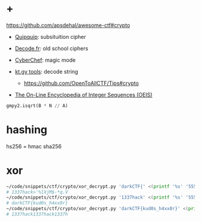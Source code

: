 # +

https://github.com/apsdehal/awesome-ctf#crypto

- [Quipquip](https://quipqiup.com/): subsituition cipher
- [Decode.fr](https://www.dcode.fr/): old school ciphers
- [CyberChef](https://gchq.github.io/CyberChef/): magic mode
- [kt.gy tools](https://kt.gy/tools.html): decode string 
    - https://github.com/OpenToAllCTF/Tips#crypto

- [The On\-Line Encyclopedia of Integer Sequences \(OEIS\)](https://oeis.org)

```python
gmpy2.isqrt(B * N // A)
```

# hashing

hs256 = hmac sha256

# xor

```bash
~/code/snippets/ctf/crypto/xor_decrypt.py 'darkCTF{' <(printf '%s' '5552415c2b3525105a4657071b3e0b5f494b034515' | xxd -r -p)
# 1337hack>'%lXjM$-*q.V
~/code/snippets/ctf/crypto/xor_decrypt.py '1337hack' <(printf '%s' '5552415c2b3525105a4657071b3e0b5f494b034515' | xxd -r -p)
# darkCTF{kud0s_h4xx0r}
~/code/snippets/ctf/crypto/xor_decrypt.py 'darkCTF{kud0s_h4xx0r}' <(printf '%s' '5552415c2b3525105a4657071b3e0b5f494b034515' | xxd -r -p)
# 1337hack1337hack1337h
```

